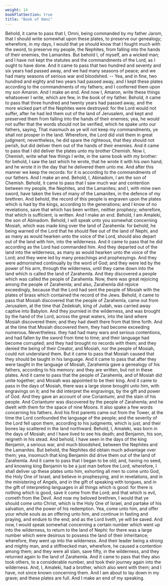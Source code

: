```yaml
---
weight: 14
bookFlatSection: true
title: "Book of Omni"
---
```


Behold, it came to pass that I, Omni, being commanded by my father Jarom, that I should write somewhat upon these plates, to preserve our genealogy; wherefore, in my days, I would that ye should know that I fought much with the sword, to preserve my people, the Nephites, from falling into the hands of their enemies, the Lamanites. But behold I, of myself, am a wicked man; and I have not kept the statutes and the commandments of the Lord, as I ought to have done. And it came to pass that two hundred and seventy and six years had passed away, and we had many seasons of peace; and we had many seasons of serious war and bloodshed. -- Yea, and in fine, two hundred and eighty and two years had passed away, and I kept these plates according to the commandments of my fathers; and I conferred them upon my son Amaron. And I make an end. And now I, Amaron, write these things whatsoever I write, which are few, in the book of my father. Behold, it came to pass that three hundred and twenty years had passed away, and the more wicked part of the Nephites were destroyed: for the Lord would not suffer, after he had led them out of the land of Jerusalem, and kept and preserved them from falling into the hands of their enemies; yea, he would not suffer that the words should not be verified, which he spake unto our fathers, saying, That inasmuch as ye will not keep my commandments, ye shall not prosper in the land. Wherefore, the Lord did visit them in great judgment; nevertheless, he did spare the righteous, that they should not perish, but did deliver them out of the hands of their enemies. And it came to pass that I did deliver the plates unto my brother Chemish. Now I, Chemish, write what few things I write, in the same book with my brother: for behold, I saw the last which he  wrote, that he wrote it with his own hand; and he wrote it in the day that he delivered them unto me. And after this manner we keep the records: for it is according to the commandments of our fathers. And I make an end. Behold, I, Abinadom, I am the son of Chemish. Behold, it came to pass that I saw much war and contention between my people, the Nephites, and the Lamanites; and I, with mine own sword, have taken the lives of many of the Lamanites, in the defence of my brethren. And behold, the record of this people is engraven upon the plates which is had by the kings, according to the generations; and I know of no revelations, save that which has been written, neither prophecy; wherefore, that which is sufficient, is written. And I make an end. Behold, I am Amaleki, the son of Abinadom. Behold, I will speak unto you somewhat concerning Mosiah, which was made king over the land of Zarahemla: for behold, he being warned of the Lord that he should flee out of the land of Nephi, and as many as would hearken unto the voice of the Lord, should also depart out of the land with him, into the wilderness. And it came to pass that he did according as the Lord had commanded him. And they departed out of the land into the wilderness, as many as would hearken unto the voice of the Lord; and they were led by many preachings and prophesyings. And they were admonished continually by the word of God; and they were led by the power of his arm, through the wilderness, until they came down into the land which is called the land of Zarahemla. And they discovered a people which was called the people of Zarahemla. Now, there was great rejoicing among the people of Zarahemla; and also, Zarahemla did rejoice exceedingly, because that the Lord had sent the people of Mosiah with the plates of brass which contained the record of the Jews. Behold, it came to pass that Mosiah discovered that the people of Zarahemla, came out from Jerusalem, at the time that Zedekiah, king of Judah, was carried away captive into Babylon. And they journied in the wilderness, and was brought by the hand of the Lord, across the great waters, into the land where Mosiah discovered them; and they had dwelt there from that time forth. And at the time that Mosiah discovered them, they had become exceeding numerous. Nevertheless. they had had many wars and serious contentions, and had fallen by the sword from time to time; and their language had become corrupted; and they had brought no records with them;  and they denied the being of their Creator, and Mosiah, nor the people of Mosiah, could not understand them. But it came to pass that Mosiah caused that they should be taught in his language. And it came to pass that after they were taught in the language of Mosiah, Zarahemla gave a genealogy of his fathers, according to his memory: and they are written, but not in these plates. And it came to pass that the people of Zarahemla, and of Mosiah did unite together; and Mosiah was appointed to be their king. And it came to pass in the days of Mosiah, there was a large stone brought unto him, with engravings on it; and he did interpret the engravings, by the gift and power of God. And they gave an account of one Coriantumr, and the slain of his people. And Coriantumr was discovered by the people of Zarahemla; and he dwelt with them for the space of nine Moons. It also spake a few words concerning his fathers. And his first parents came out from the Tower, at the time the Lord confounded the language of the people; and the severity of the Lord fell upon them, according to his judgments, which is just; and their bones lay scattered in the land northward. Behold, I, Amaleki, was born in the days of Mosiah; and I have lived to see his death; and Benjamin, his son, reigneth in his stead. And behold, I have seen in the days of the king Benjamin, a serious war, and much bloodshed, between the Nephites and the Lamanites. But behold, the Nephites did obtain much advantage over them; yea, insomuch that king Benjamin did drive them out of the land of Zarahemla. And it came to pass that I began to be old; and, having no seed, and knowing king Benjamin to be a just man before the Lord, wherefore, I shall deliver up these plates unto him, exhorting all men to come unto God, the Holy One of Israel, and believe in prophesying, and in revelations, and in the ministering of Angels, and in the gift of speaking with tongues, and in the gift of interpreting languages in all things which is good: for there is nothing which is good, save it come from the Lord; and that which is evil, cometh from the Devil. And now my beloved brethren, I would that ye should come unto Christ, which is the Holy One of Israel, and partake of his salvation, and the power of his redemption. Yea, come unto him, and offer your whole souls as an offering unto him, and continue in fasting and praying, and endure to the end; and as the Lord liveth, ye will be saved.  And now, I would speak somewhat concerning a certain number which went up into the wilderness, to return to the land of Nephi: for there was a large number which were desirous to possess the land of their inheritance; wherefore, they went up into the wilderness. And their leader being a strong and mighty man, and a stiffnecked man, wherefore, he caused a contention among them; and they were all slain, save fifty, in the wilderness, and they returned again to the land of Zarahemla. And it came to pass that they also took others, to a considerable number, and took their journey again into the wilderness. And, I, Amaleki, had a brother, which also went with them; and I have, not since known concerning them. And I am about to lay down in my grave; and these plates are full. And I make an end of my speaking.